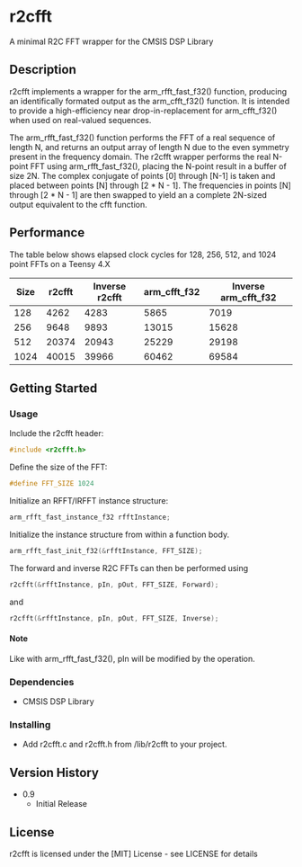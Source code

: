 # r2cfft

A minimal R2C FFT wrapper for the CMSIS DSP Library

## Description

r2cfft implements a wrapper for the arm_rfft_fast_f32() function, producing an identifically formated output as the arm_cfft_f32() function. It is intended to provide a high-efficiency near drop-in-replacement for arm_cfft_f32() when used on real-valued sequences.

The arm_rfft_fast_f32() function performs the FFT of a real sequence of length N, and returns an output array of length N due to the even symmetry present in the frequency domain. The r2cfft wrapper performs the real N-point FFT using arm_rfft_fast_f32(), placing the N-point result in a buffer of size 2N. The complex conjugate of points [0] through [N-1] is taken and placed between points [N] through [2 * N - 1]. The frequencies in points [N] through [2 * N - 1] are then swapped to yield an a complete 2N-sized output equivalent to the cfft function. 

## Performance

The table below shows elapsed clock cycles for 128, 256, 512, and 1024 point FFTs on a Teensy 4.X

| Size | r2cfft | Inverse r2cfft | arm_cfft_f32 | Inverse arm_cfft_f32 |
|------|--------|----------------|--------------|----------------------|
| 128  | 4262   | 4283           | 5865         | 7019                 |
| 256  | 9648   | 9893           | 13015        | 15628                |
| 512  | 20374  | 20943          | 25229        | 29198                | 
| 1024 | 40015  | 39966          | 60462        | 69584                |

## Getting Started

### Usage

Include the r2cfft header:
```c
#include <r2cfft.h>
```

Define the size of the FFT:
```c
#define FFT_SIZE 1024
```

Initialize an RFFT/IRFFT instance structure:
```c
arm_rfft_fast_instance_f32 rfftInstance; 
```

Initialize the instance structure from within a function body.
```c
arm_rfft_fast_init_f32(&rfftInstance, FFT_SIZE);
```

The forward and inverse R2C FFTs can then be performed using
```c
r2cfft(&rfftInstance, pIn, pOut, FFT_SIZE, Forward);
```
and
```c
r2cfft(&rfftInstance, pIn, pOut, FFT_SIZE, Inverse);
```

#### Note

Like with arm_rfft_fast_f32(), pIn will be modified by the operation. 

### Dependencies

* CMSIS DSP Library

### Installing

* Add r2cfft.c and r2cfft.h from /lib/r2cfft to your project. 

## Version History

* 0.9
    * Initial Release

## License

r2cfft is licensed under the [MIT] License - see LICENSE for details